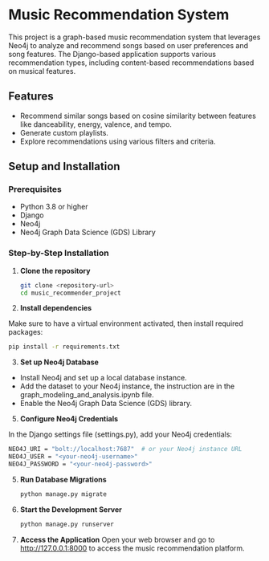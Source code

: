# Music Recommendation System

This project is a graph-based music recommendation system that leverages Neo4j to analyze and recommend songs based on user preferences and song features. The Django-based application supports various recommendation types, including content-based recommendations based on musical features.

## Features

- Recommend similar songs based on cosine similarity between features like danceability, energy, valence, and tempo.
- Generate custom playlists.
- Explore recommendations using various filters and criteria.

## Setup and Installation

### Prerequisites

- Python 3.8 or higher
- Django
- Neo4j
- Neo4j Graph Data Science (GDS) Library

### Step-by-Step Installation

1. **Clone the repository**

   ```bash
   git clone <repository-url>
   cd music_recommender_project
   ```
2. **Install dependencies**

Make sure to have a virtual environment activated, then install required packages:

   ```bash
   pip install -r requirements.txt
   ```

3. **Set up Neo4j Database**
   
- Install Neo4j and set up a local database instance.
- Add the dataset to your Neo4j instance, the instruction are in the graph_modeling_and_analysis.ipynb file.
- Enable the Neo4j Graph Data Science (GDS) library.

5. **Configure Neo4j Credentials**
   
In the Django settings file (settings.py), add your Neo4j credentials:

   ```bash
  NEO4J_URI = "bolt://localhost:7687"  # or your Neo4j instance URL
  NEO4J_USER = "<your-neo4j-username>"
  NEO4J_PASSWORD = "<your-neo4j-password>"
   ```

5. **Run Database Migrations**

   ```bash
   python manage.py migrate
   ```
   
7. **Start the Development Server**
   
   ```bash
   python manage.py runserver
   ```
   
9. **Access the Application**
Open your web browser and go to http://127.0.0.1:8000 to access the music recommendation platform.
   


